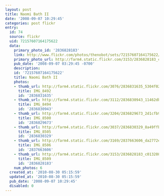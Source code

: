 ```yaml
---
layout: post
title: Naomi Bath II
date: '2008-09-07 10:29:45'
categories: post flickr
entry:
  id: 74
  source: flickr
  uid: 72157607164175622
  data:
    primary_photo_id: '2836828183'
    link: http://www.flickr.com/photos/thenobot/sets/72157607164175622/
    primary_photo_url: http://farm4.static.flickr.com/3153/2836828183_c0132084b6_m.jpg
    pub_date: '2008-09-07 03:29:45 -0700'
    description: 
    id: '72157607164175622'
    title: Naomi Bath II
    photos:
    - thumb_url: http://farm4.static.flickr.com/3076/2836831635_5304f02670_s.jpg
      title: IMG_8492
      id: '2836831635'
    - thumb_url: http://farm4.static.flickr.com/3112/2836830943_11462db6d9_s.jpg
      title: IMG_8494
      id: '2836830943'
    - thumb_url: http://farm4.static.flickr.com/3204/2836829673_2d1cfb9c56_s.jpg
      title: IMG_8500
      id: '2836829673'
    - thumb_url: http://farm4.static.flickr.com/3037/2836830329_8a49ffb92b_s.jpg
      title: IMG_8505
      id: '2836830329'
    - thumb_url: http://farm4.static.flickr.com/3169/2837663606_da2772e449_s.jpg
      title: IMG_8506
      id: '2837663606'
    - thumb_url: http://farm4.static.flickr.com/3153/2836828183_c0132084b6_s.jpg
      title: IMG_8509
      id: '2836828183'
    num_photos: 6
  created_at: '2010-08-30 05:15:59'
  updated_at: '2010-08-30 05:15:59'
  pub_date: '2008-09-07 10:29:45'
  disabled: 0
---
```

